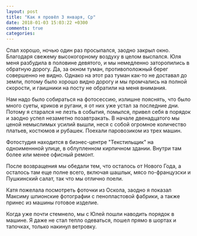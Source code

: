 ```yaml
---
layout: post
title: "Как я провёл 3 января, Ср"
date: 2018-01-03 15:03:22 +0300
comments: true
categories: 
---
```

Спал хорошо, ночью один раз просыпался, заодно закрыл окно. Благодаря свежему высокогорному воздуху в целом выспался. Юля меня разбудила в половине девятого, и мы немедленно заторопились в обратную дорогу. Да, за окном туман, противоположный берег совершенно не видно. Однако на этот раз туман как-то не доставал до земли, потому было хорошо видно дорогу и мы промчались на полной скорости, и гаишники на посту не обратили на меня внимания.

Нам надо было собираться на фотосессию, излишне пояснять, что было много суеты, криков и ругани, я от них уже устал за последние дни. Потому я старался не лезть в события, помылся, привел себя в порядок и заодно успел незаметно позавтракать. В начале двенадцатого мы ценой немыслимых усилий вышли, неся с собой огромное количество платьев, костюмов и рубашек. Поехали паровозиком из трех машин.

Фотостудия находится в бизнес-центре "Текстильщик" на одноименнной улице, в облупленном кирпичном здании. Внутри там более или менее офисный ремонт.


После возвращения мы обедали тем, что осталось от Нового Года, а осталось там еще полне всего, включая шашлык, мясо по-французски и Пушкинский салат, так что мы отлично поели.

Катя пожелала посмотреть фоточки из Оскола, заодно я показал Максиму шпионские фотографии с пенопластовой фабрики, а также принес из машины готовое изделие.

Когда уже почти стемнело, мы с Юлей пошли наводить порядок в машине. Я даже не стал тепло одеваться, пошел прямо в шортах и тапочках, только накинул ветровку.